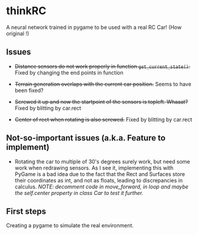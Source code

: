 # thinkRC
A neural network trained in pygame to be used with a real RC Car! (How original !)

## Issues

* ~~Distance sensors do not work properly in function `get_current_state()`.~~ Fixed by changing the end points in function 

* ~~Terrain generation overlaps with the current car position.~~ Seems to have been fixed?

* ~~Screwed it up and now the startpoint of the sensors is topleft. Whaaat?~~ Fixed by blitting by car.rect

* ~~Center of rect when rotating is also screwed.~~ Fixed by blitting by car.rect

## Not-so-important issues (a.k.a. Feature to implement)
* Rotating the car to multiple of 30's degrees surely work, but need 
some work when redrawing sensors. As I see it, implementing this with PyGame
is a bad idea due to the fact that the Rect and Surfaces store their coordinates as
int, and not as floats, leading to discrepancies in calculus. *NOTE: decomment code in move_forward, in loop and 
maybe the self.center property in class Car to test it further.*
## First steps
Creating a pygame to simulate the real environment.
